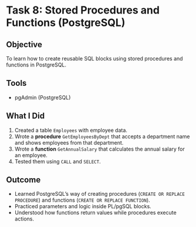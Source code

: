 # Task 8: Stored Procedures and Functions (PostgreSQL)

## Objective
To learn how to create reusable SQL blocks using stored procedures and functions in PostgreSQL.

## Tools
- pgAdmin (PostgreSQL)

## What I Did
1. Created a table `Employees` with employee data.
2. Wrote a **procedure** `GetEmployeesByDept` that accepts a department name and shows employees from that department.
3. Wrote a **function** `GetAnnualSalary` that calculates the annual salary for an employee.
4. Tested them using `CALL` and `SELECT`.

## Outcome
- Learned PostgreSQL’s way of creating procedures (`CREATE OR REPLACE PROCEDURE`) and functions (`CREATE OR REPLACE FUNCTION`).
- Practiced parameters and logic inside PL/pgSQL blocks.
- Understood how functions return values while procedures execute actions.
